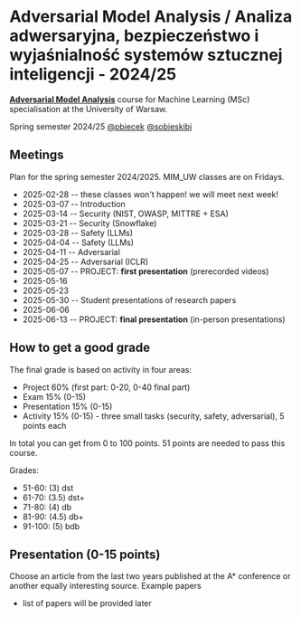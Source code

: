 # Adversarial Model Analysis / Analiza adwersaryjna, bezpieczeństwo i wyjaśnialność systemów sztucznej inteligencji - 2024/25

[**Adversarial Model Analysis**](https://usosweb.uw.edu.pl/kontroler.php?_action=katalog2/przedmioty/pokazPrzedmiot&amp;kod=1000-2M24RTS) course for Machine Learning (MSc) specialisation at the University of Warsaw. 

Spring semester 2024/25 [@pbiecek](https://github.com/pbiecek) [@sobieskibj](https://github.com/sobieskibj)

## Meetings

Plan for the spring semester 2024/2025. MIM_UW classes are on Fridays. 

* 2025-02-28 -- these classes won't happen! we will meet next week! 
* 2025-03-07 -- Introduction
* 2025-03-14 -- Security (NIST, OWASP, MITTRE + ESA) 
* 2025-03-21 -- Security (Snowflake)
* 2025-03-28 -- Safety (LLMs)
* 2025-04-04 -- Safety (LLMs)
* 2025-04-11 -- Adversarial 
* 2025-04-25 -- Adversarial (ICLR)
* 2025-05-07 -- PROJECT: **first presentation** (prerecorded videos)
* 2025-05-16  
* 2025-05-23  
* 2025-05-30 -- Student presentations	of research papers 
* 2025-06-06 
* 2025-06-13 -- PROJECT: **final presentation** (in-person presentations)

## How to get a good grade

The final grade is based on activity in four areas:

* Project 60% (first part: 0-20, 0-40 final part)
* Exam 15% (0-15)
* Presentation 15% (0-15)
* Activity 15% (0-15) - three small tasks (security, safety, adversarial), 5 points each

In total you can get from 0 to 100 points. 51 points are needed to pass this course.

Grades:

* 51-60: (3) dst
* 61-70: (3.5) dst+
* 71-80: (4) db
* 81-90: (4.5) db+
* 91-100: (5) bdb

## Presentation (0-15 points)

Choose an article from the last two years published at the A* conference or another equally interesting source. Example papers

- list of papers will be provided later

